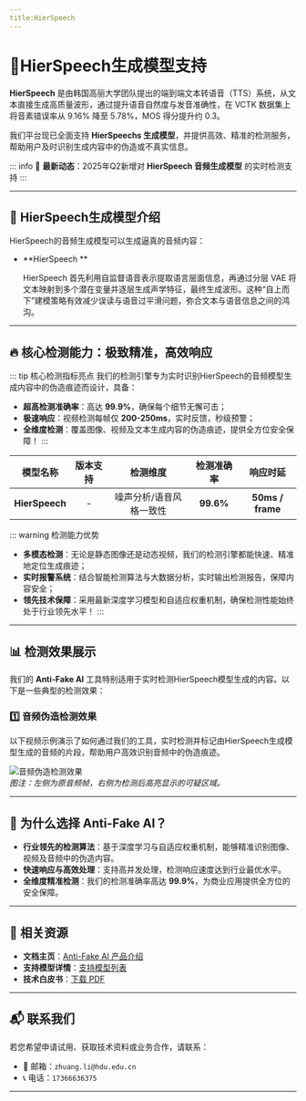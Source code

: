 ```yaml
---
title:HierSpeech
---
```


# 🚀HierSpeech生成模型支持

**HierSpeech** 是由韩国高丽大学团队提出的端到端文本转语音（TTS）系统，从文本直接生成高质量波形，通过提升语音自然度与发音准确性，在 VCTK 数据集上将音素错误率从 9.16% 降至 5.78%，MOS 得分提升约 0.3。

我们平台现已全面支持 **HierSpeechs  生成模型**，并提供高效、精准的检测服务，帮助用户及时识别生成内容中的伪造或不真实信息。

::: info
📢 **最新动态**：2025年Q2新增对 **HierSpeech 音频生成模型**  的实时检测支持
:::

---

## 🌟  HierSpeech生成模型介绍

HierSpeech的音频生成模型可以生成逼真的音频内容：

- **HierSpeech **

  HierSpeech 首先利用自监督语音表示提取语言层面信息，再通过分层 VAE 将文本映射到多个潜在变量并逐层生成声学特征，最终生成波形。这种“自上而下”建模策略有效减少误读与语音过平滑问题，弥合文本与语音信息之间的鸿沟。

---

## 🔥 核心检测能力：极致精准，高效响应

::: tip 核心检测指标亮点
我们的检测引擎专为实时识别HierSpeech的音频模型生成内容中的伪造痕迹而设计，具备：

- **超高检测准确率**：高达 **99.9%**，确保每个细节无懈可击；
- **极速响应**：视频检测每帧仅 **200-250ms**，实时反馈，秒级预警；
- **全维度检测**：覆盖图像、视频及文本生成内容的伪造痕迹，提供全方位安全保障！
  :::

|    模型名称    | 版本支持 |        检测维度         | 检测准确率 |     响应时延     |
| :------------: | :------: | :---------------------: | :--------: | :--------------: |
| **HierSpeech** |    -     | 噪声分析/语音风格一致性 | **99.6%**  | **50ms / frame** |

::: warning 检测能力优势

- **多模态检测**：无论是静态图像还是动态视频，我们的检测引擎都能快速、精准地定位生成痕迹；
- **实时报警系统**：结合智能检测算法与大数据分析，实时输出检测报告，保障内容安全；
- **领先技术保障**：采用最新深度学习模型和自适应权重机制，确保检测性能始终处于行业领先水平！
  :::

---

## 📊 检测效果展示

我们的 **Anti-Fake AI** 工具特别适用于实时检测HierSpeech模型生成的内容。以下是一些典型的检测效果：

### 1️⃣ **音频伪造检测效果**

以下视频示例演示了如何通过我们的工具，实时检测并标记由HierSpeech生成模型生成的音频的片段，帮助用户高效识别音频中的伪造痕迹。

![音频伪造检测效果](https://yourdomain.com/path/to/video-example.jpg)  
*图注：左侧为原音频帧，右侧为检测后高亮显示的可疑区域。*

---

## 💼 为什么选择 Anti-Fake AI？

- **行业领先的检测算法**：基于深度学习与自适应权重机制，能够精准识别图像、视频及音频中的伪造内容。  
- **快速响应与高效处理**：支持高并发处理，检测响应速度达到行业最优水平。  
- **全维度精准检测**：我们的检测准确率高达 **99.9%**，为商业应用提供全方位的安全保障。

---

## 🔗 相关资源

- **文档主页**：[Anti-Fake AI 产品介绍](../quick_start/brief.md)
- **支持模型详情**：[支持模型列表](./overview.md)
- **技术白皮书**：[下载 PDF](https://yourdomain.com/whitepaper.pdf)

---

## 📬 联系我们

若您希望申请试用、获取技术资料或业务合作，请联系：

- 📧 邮箱：`zhuang.li@hdu.edu.cn`   
- 📞 电话：`17366636375`

---